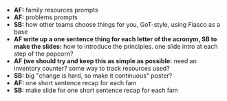 - **AF:** family resources prompts
- **AF:** problems prompts
- **SB:** how other teams choose things for you, GoT-style, using Fiasco as a base
- **AF write up a one sentence thing for each letter of the acronym, SB to make the slides:** how to introduce the principles. one slide intro at each step of the popcorn?
- **AF (we should try and keep this as simple as possible:** need an inventory counter? some way to track resources used?
- **SB:** big "change is hard, so make it continuous" poster?
- **AF:** one short sentence recap for each fam
- **SB:** make slide for one short sentence recap for each fam
